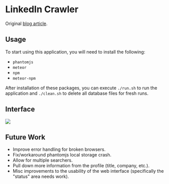 LinkedIn Crawler
===

Original [blog article](http://jb.demonte.fr/blog/my-first-meteor-js-application-a-linkedin-crawler).

Usage
---

To start using this application, you will need to install the following:

* `phantomjs`
* `meteor`
* `npm`
* `meteor-npm`

After installation of these packages, you can execute `./run.sh` to run the application and `./clean.sh` to delete all database files for fresh runs.

Interface
---

<img align="center" src="https://raw.githubusercontent.com/mpillar/linkedin-crawler/master/img/example.png"/>

Future Work
---

* Improve error handling for broken browsers.
* Fix/workaround phantomjs local storage crash.
* Allow for multiple searchers.
* Pull down more information from the profile (title, company, etc.).
* Misc improvements to the usability of the web interface (specifically the "status" area needs work).
